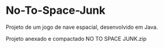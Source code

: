 # No-To-Space-Junk
Projeto de um jogo de nave espacial, desenvolvido em Java.

Projeto anexado e compactado NO TO SPACE JUNK.zip

